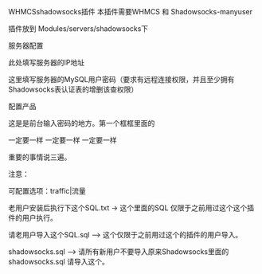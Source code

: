  WHMCSshadowsocks插件
本插件需要WHMCS 和 Shadowsocks-manyuser


插件放到
Modules/servers/shadowsocks下

服务器配置
 

 

此处填写服务器的IP地址
 
这里填写服务器的MySQL用户密码（要求有远程连接权限，并且至少拥有Shadowsocks表认证表的增删该查权限）

 
配置产品

 
 
 

这是是前台输入密码的地方。第一个框框里面的

一定要一样
一定要一样
一定要一样

重要的事情说三遍。
 

注意：

可配置选项：traffic|流量

老用户安装后执行下这个SQL.txt -> 这个里面的SQL 仅限于之前用过这个这个插件的用户执行。

请老用户导入这个SQL.sql –> 这个仅限于之前用过这个的插件的用户导入。

shadowsocks.sql –> 请所有新用户不要导入原来Shadowsocks里面的shadowsocks.sql 请导入这个。
